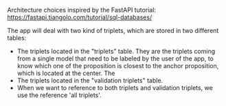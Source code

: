 Architecture choices inspired by the FastAPI tutorial: <https://fastapi.tiangolo.com/tutorial/sql-databases/>

The app will deal with two kind of triplets, which are stored in two different tables:

- The triplets located in the "triplets" table. They are the triplets coming from a single model that need to be labeled by the user of the app, to know which one of the proposition is closest to the anchor proposition, which is located at the center. The
- The triplets located in the "validation triplets" table.
- When we want to reference to both triplets and validation triplets, we use the reference 'all triplets'.
